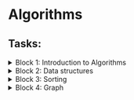 # Algorithms

## Tasks:

<details><summary>Block 1: Introduction to Algorithms</summary>
  
<details><summary>Task A: Amateur agronomist</summary>
  
#### Description:
  
The city schoolboy Lyosha went to the village for the summer and started growing flowers. He planted n flowers along one long straight garden bed and they grew successfully. Lyosha planted many different types of flowers, the i-th flower from the beginning of the garden has the form ai, where ai "is an integer, the number of the corresponding species in the "Catalogue of a young agronomist".

Now Lyosha wants to take a photo of the flowers he has grown and post it in the "my garden beds" section of the VKompost social network for agronomists. The photo will show a segment of one or more flowers planted in a row.

However, he noticed that the photo does not look very interesting if it has a lot of the same flowers in a row. Lyosha decided that if three flowers of the same species planted in a row are visible in the photo, then his friends - experts in the aesthetics of flower photographs - will give few likes.

Help him choose the longest section of his garden for photography, which does not have three flowers of the same kind in a row.

#### Input:

The first line contains an integer n (1 ≤ n ≤ 200000) — the number of flowers in the garden.

The second line contains n integers ai (1 ≤ ai ≤ 10^9) denoting the type of the next flower. Identical flowers are indicated by the same numbers, different - by different numbers.

#### Output:

Print the number of the first and last flower on the longest section you are looking for. Flowers are numbered from 1 to n.

If there are several longest segments, print the segment that starts earlier.

</details>

<details><summary>Task B: Gleb's Zoo</summary>
  
#### Description:

Gleb recently opened a zoo. He decided to build it in the shape of a circle and, of course, surrounded it with a fence. Gleb took you there as head of security. It would seem that everything started so well, but it was on your first shift that all the animals fled. There are n animals of different species in the zoo, and each species has its own traps.

Unfortunately, some animals are at enmity with each other in nature (they are designated by different letters), and the zoo is surrounded by a fence and has the shape of a circle. With the help of cameras, it was possible to find out where all the animals are. The zoo's smart life support system has already scanned the zoo and outputs the id of all animals and traps in the order they are seen from the center of the zoo. It so happened that all the animals and all the traps are on the edge of the zoo. You want to see if the animals can get into their trap without crossing paths with others. If yes, also show any of the schemes for capturing animals.

#### Input:

The input is a string of 2n Latin characters, where the small letter is an animal, and the large letter is a trap. The string size is no more than 100000.

#### Output:

It is required to print "Impossible" if there is no solution, or "Possible" if it is possible to return all animals to the cages. If it is possible, then for each trap, in the order of traversal, it is required to print the index of the animal in it.

</details>

<details><summary>Task C: Configuration file</summary>
  
#### Description:

Vadim is developing a configuration file parser for his project. The file consists of blocks, which are distinguished using the characters "{" - the beginning of the block, and "}" - the end of the block. Blocks can be nested within each other. One block can contain several other blocks.

There are variables in the configuration file. Each variable has a name that consists of no more than ten lowercase Latin letters. Variables can be assigned numeric values. Initially, all variables have a value of 0.

Assigning a new value is written as 'variable'='number', where 'variable' is the name of the variable, and 'number' is an integer whose module does not exceed 10^9. The parser reads the configuration file line by line. As soon as it encounters an assignment expression, it assigns a new value to the variable. This value is retained until the end of the current block, and then the old value of the variable is restored. If other blocks are nested in the block, then inside those blocks that come after the assignment, the value of the variable will also be new.

In addition, in the configuration file, you can assign the value of another variable to a variable. This action is written as 'variable1'='variable2'. After reading such a line, the parser assigns the current value of variable2 to variable1. As with a constant value assignment, the new value is retained only until the end of the current block. After the end of the block, the variable returns the value that was before the start of the block.

For debugging, Vadim wants to print the assigned value for each line of the form 'variable1'='variable2'. Help him debug the parser.
  
#### Input:

The input contains at least one and no more than 10^5 lines. Each line has one of four types:

1. { - the beginning of the block;
2. } — end of the block;
3. variable=number - assigning a value to a variable given by a number;
4. variable1=variable2 - Assigning one variable the value of another variable. Variables 'variable1' and 'variable2' can be the same.

It is guaranteed that the input is correct and matches the description from the condition. The input does not contain spaces.

#### Output:

For each line of type 'variable1'='variable2' print the value that was assigned.

</details>

<details><summary>Task D: Professor Chaos</summary>
  
#### Description:

In the secret laboratory of Professor Chaos, an experiment is underway to grow especially dangerous bacteria. At the beginning of the first day of the experiment, Chaos has a particularly dangerous bacteria.

Each day of the experiment is arranged as follows. Early in the morning, the professor takes all his bacteria out of the container and places them in an incubator, where the bacteria begin to divide. Instead of each bacterium, b new bacteria are formed.

After removing the bacteria from the incubator, c of them are used for various experiments and then destroyed. If there are less than c bacteria after removal from the incubator, all available bacteria are used for the experiments and the experiment ends.

The remaining bacteria at the end of the day must be placed in a container and continue to be used in the experiment. However, no more than d bacteria can be placed in the container, so if the number of remaining bacteria is greater than d, then d bacteria are placed in the container, and the rest are destroyed.

Now Professor Chaos wants to find out how many especially dangerous bacteria he will have in the container after the k-th day of the experiment. Help him find the answer to this question.
  
#### Input:

The single line of the input file contains five integers a, b, c, d and k (1 ≤ a, b ≤ 1000, 0 ≤ c ≤ 1000, 1 ≤ d ≤ 1000, a ≤ d, 1 ≤ k ≤ 10^18).
  
#### Output:

Print a single number — the number of bacteria Chaos has by the end of the k-th day. If the experiment ends on the k-th day or earlier, print the number 0.
  
</details>
</details>

<details><summary>Block 2: Data structures</summary>
  
<details><summary>Task E: Cows in a stall</summary>
  
#### Description:
  
Stalls are located on the straight line, in which it is necessary to place the cows so that the minimum distance between the cows is as large as possible.
  
#### Input:
  
The first line contains the numbers N (2 < N ≤ 10^5) - the number of stalls and K (1 < K < N) - the number of cows. The second line contains N natural numbers in ascending order - the coordinates of the stalls (the coordinates do not exceed 10^9).

#### Output:
                                                                                             
Print a single number, the largest possible allowed distance.

</details>

<details><summary>Task F: Number</summary>

#### Description:  

Vasya wrote a large number on a long strip of paper and decided to show off this achievement to his older brother Petya. But as soon as he left the room to call his brother, his sister Katya ran into the room and cut a strip of paper into several pieces. As a result, each part contained one or more successive numbers.

Now Vasya cannot remember exactly what number he wrote. Just remember that it was very big. To console his younger brother, Petya decided to find out what the maximum number could be written on a strip of paper before cutting. Help him!
  
#### Input:
  
The input file contains one or more lines, each containing a sequence of digits. The number of lines in the input file does not exceed 100, each line contains from 1 to 100 digits. It is guaranteed that the first digit in at least one line is different from zero.

#### Output:
  
Output one line to the output file — the maximum number that could be written on the strip before cutting.
  
</details>

<details><summary>Task G: Nightmare in the castle</summary>
  
#### Description:
  
There are legends that while Aurora was sleeping, she dreamed that she was walking in different places: forests, fields, cities and villages. And then one day she stumbled upon a cave in which a sage was sitting. When the sage raised his eyes to Aurora, he said: “Dear Aurora! You have been wandering these lands for years. I want to offer you a challenge. Here's the string s. Each letter from the alphabet has its own weight ci. The weight of the string that you can get from s by repeatedly exchanging any two letters is calculated as follows: for each letter of the alphabet, calculate the maximum distance between the positions in which this letter stands and multiply it with the weight of this letter. Bring me a string of the maximum possible weight, and I will tell you what the meaning of life is.

Fortunately, when Aurora was already walking with a line to the sage, Philip kissed her, and Aurora came out of this nightmare. Now you are invited to plunge into this nightmare yourself and solve the problem.

#### Input:
  
Given a string consisting of lowercase Latin letters (1 ≤ |s| ≤ 10^5). The next input line contains 26 numbers — the weights of the letters of the Latin alphabet from "a" to "z", the weights are non-negative and do not exceed 2^31 - 1.

#### Output:
  
Output the string s, in which the letters are rearranged so that the resulting weight is the maximum possible. If there are several search options, output any of them.

</details>

<details><summary>Task H: Shop</summary>
  
### Description:

Bill has a large family: three sons, nine grandchildren. And everyone needs to be fed. So Bill goes to the store once a week.

One day, Bill came to the store and saw that the store was running a promotion called "every k-th item is free." Having studied the rules of the action, Bill found out the following. Having broken through the goods at the checkout, the buyer receives a check. Let there be n goods in the check, then n/k rounded down the cheapest of them are given free of charge.

For example, if there are five goods in the check for 200, 100, 1000, 400 and 100 rubles, respectively, and k = 2, then both goods are free of charge for 100 rubles, the buyer must pay 1600 rubles in total.

Bill had already selected the items and was heading to the checkout when he realized that the items he wanted to buy could be broken up into multiple receipts and thus spend less money.

Help Bill figure out what the minimum amount he will be able to pay for the selected items may be by splitting them into multiple receipts.
  
#### Input:
  
The first line of the input file contains two integers n, k (1 ≤ n ≤ 100000, 2 ≤ k ≤ 100) — the number of items that Bill wants to buy and the promotion parameter "every kth item is free".

The next line contains n integers ai (1 ≤ ai ≤ 10000) — the prices of the goods that Bill buys.

#### Output:
  
Minimum amount.

</details>
</details>

<details><summary>Block 3: Sorting</summary>
  
<details><summary>Task I: Cars</summary>
  
#### Description:
  
Petya, who is three years old, loves to play with cars. In total, Petya has N different cars, which are stored on the cabinet shelf so high that he himself cannot reach them. At the same time, no more than K cars can be on the floor of the room. Petya plays with one of the cars on the floor, and if he wants to play with another car, which is also on the floor, he reaches for it himself. If the machine is on the shelf, then he turns to his mother for help. Mom can get a typewriter for Petya from the shelf and at the same time put any typewriter from the floor on the shelf. Mom knows her child very well and can predict the sequence in which Petya wants to play with cars. At the same time, in order not to interfere with Petya's game, she wants to perform as few operations as possible to lift the car from the floor, each time choosing the right car that should be put on the shelf. Your task is to determine the minimum number of operations. Before Petya starts playing, all the cars are on the shelf.
  
#### Input:
  
The first line contains three numbers N, K and P (1≤ K, N ≤ 100000, 1≤ P ≤ 500000). The next P lines contain the numbers of cars in the order that Petya wants to play with them.
  
#### Output:
  
Print a single number: the minimum number of operations Petya's mother needs to perform.
      
</details>

<details><summary>Task J: Goblins and queues</summary>

#### Description:
  
Goblins of the Misty Mountains are very fond of going to their shamans. Since there are a lot of goblins, very long lines often form at the shamans. And since many goblins in one place quickly form a noisy crowd that prevents the shamans from performing complex medical manipulations, the latter decided to establish some rules regarding the order in the queue.

Ordinary goblins when visiting shamans must stand at the end of the queue. Privileged goblins, who know a special password, stand exactly in its middle, and with an odd queue length, they stand immediately behind the center.

Since goblins are also notoriously disrespectful of rules and regulations, the shamans have asked you to write a program that keeps track of the goblins' order in line.

#### Input:
  
The first line of the input contains the number N (1 ≤ N ≤ 105) the number of requests. The next N lines contain the description of requests in the format:

1. + i Goblin with number i (1 ≤ i ≤ N) goes to the end of the queue.
2. * i privileged goblin number i stands in the middle of the queue.
3. - the first goblin from the queue goes to the shamans. It is guaranteed that the queue is not empty at the time of such a request.
  
#### Output:
  
For each query like - the program should display the number of the goblin who should visit the shamans.
 
</details>

<details><summary>Task K: Memory manager-1</summary>
  
#### Description:
  
Petya was assigned to write a memory manager for the new phi++ language standard library. The manager has an array of N consecutive memory cells, numbered from 1 to N. The manager's task is to process requests from applications to allocate and free memory. A request for memory allocation has one parameter K. Such a request means that the application asks for K consecutive memory cells to be allocated to it. If the manager has at least one free block out of K consecutive cells, then he must allocate such a block in response to a request. In this case, immediately before the very first memory cell of the allocated block, there should not be a free memory cell. After that, the allocated cells become occupied and cannot be used for memory allocation until they are freed. If there is no block of K consecutive free cells, then the request is rejected. A request to free memory has one parameter T. Such a request means that the manager must free the memory allocated earlier when processing a request with a sequence number T. Requests are numbered starting from one. It is guaranteed that the request with number T is an allocation request and has not yet been deallocated. The freed cells can again be used to allocate memory. If the request with number T was rejected, then the current request to free the memory is ignored. It is required to write a memory manager that satisfies the above criteria.

#### Input:
  
The first line of the input file contains numbers N and M – the number of memory cells and the number of queries, respectively (1 ≤ N ≤ 2^31 - 1; 1 ≤ M ≤ 10^5). Each of the following M lines contains one number: (i+1)-th line of the input file (1 ≤ i ≤ M) contains either a positive integer K, if the i-th request is a selection request with parameter K (1 ≤ K ≤ N), or a negative number -T, if the i-th request is a release request with the parameter T (1 ≤ T < i).
  
#### Output:

For each memory allocation request, output the result of processing this request to the output file: for successful requests, print the number of the first memory cell in the allocated block; for rejected requests, print the number -1. The results must be output in the order of the requests in the input file.
  
</details>

<details><summary>Task L: Minimum on the segment</summary>
  
### Description:
  
Consider a sequence of integers of length N. A “window” of length K moves along it with a step of 1, that is, first, the first K numbers are visible in the “window”, at the next step, there will already be K numbers in the “window”, starting from the second, and so continue to the end of the sequence. It is required for each position of the "window" to determine the minimum in it.

#### Input:
  
The first line of the input contains two integers N and K (1 ≤ N ≤ 150000, 1 ≤ K ≤ 10000, K ≤ N) – the lengths of the sequence and the "window", respectively. The next line contains N numbers - the sequence itself. The numbers in the sequence do not exceed 105 in absolute value.

#### Output:
  
The output should contain N - K + 1 lines - the minimum for each position of the "window".

</details>
</details>

<details><summary>Block 4: Graph</summary>
  
<details><summary>Task M: Civilization</summary>
  
#### Description:
  
The world map in the computer game "Civilization" version 1 is a rectangle divided into squares. Each square can have one of several possible reliefs, for simplicity we will limit ourselves to three types of reliefs - field, forest and water. The settler moves around the map, while moving to a cell occupied by a field takes one unit of time, moving to a forest takes two units of time, and moving to a cell with water is impossible.

You have one settler, you have determined the place where you need to build a city in order to take over the whole world as soon as possible. Find the route of the settler, which leads him to the place of construction of the city, requiring a minimum of time. On each move, a migrant can move to a cell that has a common side with the cell where he is currently located.
  
#### Input:
  
The input file contains two natural numbers N and M, not exceeding 1000 — the dimensions of the world map (N is the number of rows in the map, M is the number of columns). Then the coordinates of the initial position of the settler x and y are given, where x is the row number, y is the column number on the map (1 ≤ x ≤ N, 1 ≤ y ≤ M), rows are numbered from top to bottom, columns are numbered from left to right. Then, the coordinates of the cell where you want to bring the settler are set in the same way.

Next comes the description of the world map in the form of N lines, each of which contains M characters. Each character can be either "." (dot) to represent a field, or "W" to represent forest, or "#" to represent water. It is guaranteed that the start and end cells of the migrant's path are not water.
  
#### Output:
  
In the first line of the output file print the number of time units needed to move the settler (moving to a cell with a field takes 1 time unit, moving to a cell with a forest takes 2 time units). In the second line of the output file print a sequence of characters that define the migrant's route. Each character must be one of the following four: "N" (move up), "E" (move right), "S" (move down), "W" (move left). If there are several such routes, print any of them.

If it is impossible to get from the initial cell to the final one, print the number -1.
      
</details>

<details><summary>Task N: Piggy banks</summary>

#### Description:
  
Vasya has n piggy banks, the pigs are numbered from 1 to n. Each piggy bank can be opened with a single matching key or broken.

Vasya put the keys in some of the piggy banks (he remembers which key is in which of the piggy banks). Now Vasya is going to buy a car, and for this he needs to get money from all piggy banks. At the same time, he wants to break as few piggy banks as possible (after all, he still needs to save money for an apartment, a summer house, a helicopter ...). Help Vasya determine the minimum number of piggy banks to break.

#### Input:

The first line contains the number n — the number of piggy banks (1 ≤ n ≤ 100). Then there are n lines describing where the key to which piggy bank is located: the i-th of these lines contains the number of the piggy bank containing the key to the i-th piggy bank.
  
#### Output:
  
Print a single number: the minimum number of piggy banks you need to split.
 
</details>

<details><summary>Task O: Down with cheating!</summary>
  
#### Description:
  
During the test, Mikhail Dmitrievich noticed that some lkshats were exchanging notes. At first, he wanted to give them all twos, but that day Mikhail Dmitrievich was kind, and therefore he decided to divide the lkshat into two groups: those who cheat and those who give to write off, and give two only to the first.

Mikhail Dmitrievich has recorded all the pairs of lkshats who exchanged notes. It is required to determine whether he can divide the lkshat into two groups so that any exchange of notes is carried out from the lkshon of one group to the lkshon of the other group.

#### Input:
  
The first line contains two numbers N and M — the number of lkshats and the number of pairs of lkshats exchanging notes (1 <= N <= 100, 0 <= M <= N(N-1)/2). Further in M lines there are descriptions of pairs of lkshats: two different numbers corresponding to the numbers of lkshats exchanging notes (numbering of lkshats starts from 1). Each pair of lkshats is listed at most once.
  
#### Output:

It is necessary to derive the answer to Pavel Olegovich's problem. If it is possible to divide lkshat into two groups, print "YES"; otherwise print "NO".
  
</details>

<details><summary>Task P: Flights</summary>
  
### Description:
  
Chief designer Petya was asked to develop a new aircraft model for Air Bubundia. It turned out that the most difficult part lies in the selection of the optimal size of the fuel tank.

The chief cartographer of Air Bubundia, Vasya, made a detailed map of Bubundia. On this map, he noted the fuel consumption for a flight between each pair of cities.

Petya wants to make the tank size as small as possible, for which the plane can fly from any city to any other (perhaps with refueling on the way).

#### Input:
  
The first line of the input file contains a natural number n (0 <= N <= 1000) — the number of cities in Bubundia. Then there are n lines of n numbers each. The j-th number in the i-th line is equal to the fuel consumption for the flight from the i-th city to the j-th one. All numbers are not less than zero and less than 10^9. It is guaranteed that for any i in the i-th row, the i-th number is equal to zero.

#### Output:
  
The first line of the output file must contain a single number — the optimal tank size.

</details>
</details>
  
  
